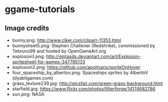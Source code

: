 # ggame-tutorials

## Image credits
* bunny.png: http://www.clker.com/clipart-11353.html
* bunnysheet5.png: Stephen Challener (Redshrike), commissioned by Tebruno99 and hosted by OpenGameArt.org
* explosion1.png: http://gintasdx.deviantart.com/art/Explosion-spritesheet-for-games-347785133
* explosion2.png: https://github.com/apolinario/spriteOnHover
* four_spaceship_by_albertov.png: Spaceships sprites by AlbertoV (dyabitgames.com)
* grass_texture239.jpg: http://picsfair.com/green-grass-background.html
* starfield.jpg: https://www.flickr.com/photos/filterforge/14174682786
* sun.png: NASA
